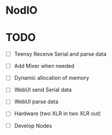 # NodIO


# TODO
- [ ] Teensy Receive Serial and parse data
- [ ] Add Mixer when needed
- [ ] Dynamic allocation of memory
- [ ] WebUI send Serial data
- [ ] WebUI parse data
- [ ] Hardware (two XLR in two XLR out)
- [ ] Develop Nodes


